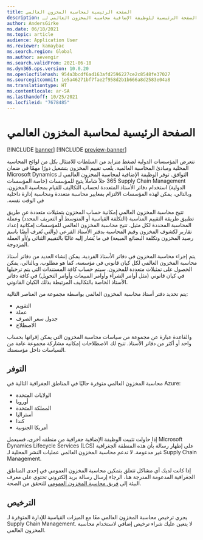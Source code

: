 ```yaml
---
title: الصفحة الرئيسية لمحاسبة المخزون العالمي
description: هذا الموضوع هو الصفحة الرئيسية للوظيفة الإضافية محاسبه المخزون العالمي لـ Microsoft Dynamics 365 Supply Chain Management.
author: AndersGirke
ms.date: 06/18/2021
ms.topic: article
audience: Application User
ms.reviewer: kamaybac
ms.search.region: Global
ms.author: aevengir
ms.search.validFrom: 2021-06-18
ms.dyn365.ops.version: 10.0.20
ms.openlocfilehash: 954a3bcdf6ad163afd2596227ce2c8548fe37027
ms.sourcegitcommit: 1e5a46271bf7fae2f958d2b1b666a8d2583e04a8
ms.translationtype: HT
ms.contentlocale: ar-SA
ms.lasthandoff: 10/25/2021
ms.locfileid: "7678485"
---
```

# <a name="global-inventory-accounting-home-page"></a>الصفحة الرئيسية لمحاسبة المخزون العالمي

[!INCLUDE [banner](../includes/banner.md)]
[!INCLUDE [preview-banner](../includes/preview-banner.md)] <!--KFM: Until 4/30/2022 -->

‏‫تتعرض المؤسسات الدولية لضغط متزايد من السلطات للامتثال بكل من لوائح المحاسبة المحلية ومبادئ المحاسبة العالمية. يلعب تقييم المخزون بتشغيل دورًا مهمًا في ضمان التوافق. توفر الوظيفة الإضافية لمحاسبة المخزون العالمي لـ Microsoft Dynamics 365 Supply Chain Management حلاً شاملاً يتيح للمؤسسات (خاصة المؤسسات الدولية) استخدام دفاتر الأستاذ المتعددة لحساب التكاليف للقيام بمحاسبة المخزون. وبالتالي، يمكن لهذه المؤسسات الالتزام بمعايير محاسبة متعددة ومحاسبة إدارة داخلية في الوقت نفسه.

تتيح محاسبة المخزون العالمي إمكانية حساب المخزون بتمثيلات متعددة عن طريق تطبيق طريقة التقييم المناسبة (التكلفة القياسية أو المتوسط أو التعريف المحدد) وعملة المحاسبة المحددة لكل مثيل. تتيح محاسبة المخزون العالمي للمؤسسات إمكانية إعداد تقارير لكشوف المخزون وقيم المحاسبة بدفتر الأستاذ الفرعي (والتي تُعرف أيضًا باسم رصيد المخزون وتكلفة البضائع المبيعة) في ما يُشار إليه غالبًا بالتقييم الثنائي و/أو العملة المزدوجة.

يتم إجراء محاسبة المخزون في دفاتر الأستاذ الفردية. يمكن إنشاء العديد من دفاتر أستاذ محاسبة المخزون العالمي لكل كيان قانوني في مؤسسة، كما هو مطلوب. وبالتالي، يمكن الحصول على تمثيلات متعددة للمخزون. سيتم حساب كافة المستندات التي يتم ترحيلها في كيان قانوني (مثل أوامر الشراء وأوامر المبيعات وأوامر التحويل) في كافة دفاتر الأستاذ الخاصة بالتكاليف المرتبطة بذلك الكيان القانوني.

يتم تحديد دفتر أستاذ محاسبة المخزون العالمي بواسطة مجموعة من العناصر التالية:

- التقويم
- عملة
- جدول سعر الصرف
- الاصطلاح

والقاعدة عبارة عن مجموعة من سياسات محاسبة المخزون التي يمكن إقرانها بحساب واحد أو أكثر من دفاتر الأستاذ. تتيح لك الاصطلاحات إمكانيه مشاركة مجموعة عامة من السياسات داخل مؤسستك.

## <a name="availability"></a>التوفر

محاسبة المخزون العالمي متوفرة حاليًا في المناطق الجغرافية التالية في Azure:

- الولايات المتحدة
- أوروبا
- المملكة المتحدة
- أستراليا
- كندا
- أمريكا الجنوبية

إذا حاولت تثبيت الوظيفة الإضافية جغرافية من منطقه أخرى، فسيعمل Microsoft Dynamics Lifecycle Services (LCS) على إظهار رسالة بأن هذه المنطقة الجغرافية غير مدعومة. لا تدعم محاسبة المخزون العالمي عمليات النشر المحلية لـ Supply Chain Management.

إذا كانت لديك أي مشاكل تتعلق بتمكين محاسبة المخزون العمومي‬ في إحدى المناطق الجغرافية المدعومة المدرجة هنا، الرجاء إرسال رسالة بريد إلكتروني تحتوي على معرف البيئة إلى [فريق محاسبة المخزون العمومي](mailto:GlobalInvAccount@microsoft.com) للتحقق من الصحة.

## <a name="licensing"></a>الترخيص

يجري ترخيص محاسبة المخزون العالمي معًا مع الميزات القياسية للإدارة المتوفرة لـ Supply Chain Management. لا يتعين عليك شراء ترخيص إضافي لاستخدام محاسبة المخزون العالمي.
